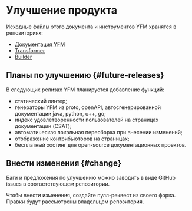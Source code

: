 # Улучшение продукта
Исходные файлы этого документа и инструментов YFM хранятся в репозиториях:
* [Документация YFM](https://github.com/yandex-cloud/yfm-documentation)
* [Transformer](https://github.com/yandex-cloud/yfm-transform)
* [Builder](https://github.com/yandex-cloud/docs)

## Планы по улучшению {#future-releases}
В следующих релизах YFM планируется добавление функций:
* cтатический линтер;
* генераторы YFM из proto, openAPI, автосгенерированной документации java, python, c++, go;
* индекс удовлетворенности пользователей на страницах документации (CSAT);
* автоматическая локальная пересборка при внесении изменений;
* отображение контрибьюторов на страницах;
* бесплатный хостинг для open-source документационных проектов.

## Внести изменения {#change}
Баги и предложения по улучшению можно заводить в виде GitHub issues в соответствующем репозитории.

Чтобы внести изменения, создайте пулл-реквест из своего форка. Правки будут рассмотрены владельцем репозитория.
